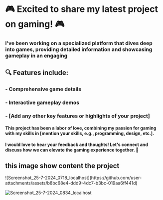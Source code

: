 # 🎮 Excited to share my latest project on gaming! 🎮

### I've been working on a specialized platform that dives deep into games, providing detailed information and showcasing gameplay in an engaging

## 🔍 Features include:
### - Comprehensive game details
### - Interactive gameplay demos
### - [Add any other key features or highlights of your project]

#### This project has been a labor of love, combining my passion for gaming with my skills in [mention your skills, e.g., programming, design, etc.]. 

#### I would love to hear your feedback and thoughts! Let's connect and discuss how we can elevate the gaming experience together. 🚀

## this image show content the project
<div>
![Screenshot_25-7-2024_0718_localhost](https://github.com/user-attachments/assets/b8bc68e4-ddd9-4dc7-b3bc-019aa6ff441d)
  
![Screenshot_25-7-2024_0834_localhost](https://github.com/user-attachments/assets/b9a704dc-d086-4f88-958d-0cfbfeaeb088)
</div>
